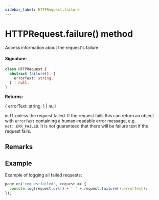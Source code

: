 ```yaml
---
sidebar_label: HTTPRequest.failure
---
```


# HTTPRequest.failure() method

Access information about the request's failure.

#### Signature:

```typescript
class HTTPRequest {
  abstract failure(): {
    errorText: string;
  } | null;
}
```

**Returns:**

\{ errorText: string; \} \| null

`null` unless the request failed. If the request fails this can return an object with `errorText` containing a human-readable error message, e.g. `net::ERR_FAILED`. It is not guaranteed that there will be failure text if the request fails.

## Remarks

## Example

Example of logging all failed requests:

```ts
page.on('requestfailed', request => {
  console.log(request.url() + ' ' + request.failure().errorText);
});
```
